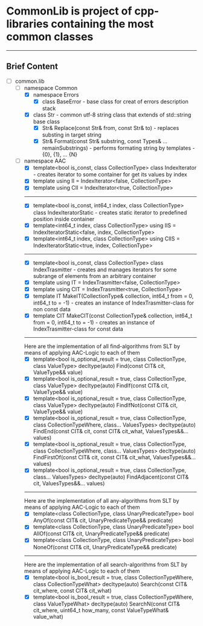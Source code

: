 # CommonLib is project of cpp-libraries containing the most common classes
***  
## Brief Content  
* [ ] common.lib  
    * [ ] namespace Common  
        * [x] namespace Errors  
            * [x] class BaseError - base class for creat of errors description stack  
        * [x] class Str - common utf-8 string class that extends of std::string base class  
            * [x] Str& Replace(const Str& from, const Str& to) - replaces substing in target string  
            * [x] Str& Format(const Str& substring, const Types& ... remainSubstrings) - performs formating string by templates - {0}, {1}, ... {N}  
    * [ ] namespace AAC  
        * [x] template<bool is_const, class CollectionType> class IndexIterator - creates iterator to some container for get its values by index  
        * [x] template<class CollectionType> using II = IndexIterator<false, CollectionType>  
        * [x] template<class CollectionType> using CII = IndexIterator<true, CollectionType>  
        ***
        * [x] template<bool is_const, int64_t index, class CollectionType> class IndexIteratorStatic - creates static iterator to predefined position inside container  
        * [x] template<int64_t index, class CollectionType> using IIS = IndexIteratorStatic<false, index, CollectionType>  
        * [x] template<int64_t index, class CollectionType> using CIIS = IndexIteratorStatic<true, index, CollectionType>  
        ***
        * [x] template<bool is_const, class CollectionType> class IndexTrasmitter - creates and manages iterators for some subrange of elements from an arbitrary container  
        * [x] template<class CollectionType> using IT = IndexTrasmitter<false, CollectionType>  
        * [x] template<class CollectionType> using CIT = IndexTrasmitter<true, CollectionType>  
        * [x] template<class CollectionType> IT<CollectionType> MakeIT(CollectionType& collection, int64_t from = 0, int64_t to = -1) - creates an instance of IndexTrasmitter-class for non const data  
        * [x] template<class CollectionType> CIT<CollectionType> MakeCIT(const CollectionType& collection, int64_t from = 0, int64_t to = -1) - creates an instance of IndexTrasmitter-class for const data  
        ***
        Here are the implementation of all find-algorithms from SLT by means of applying AAC-Logic to each of them
        * [x] template<bool is_optional_result = true, class CollectionType, class ValueType> decltype(auto) Find(const CIT<CollectionType>& cit, ValueType&& value)
        * [x] template<bool is_optional_result = true, class CollectionType, class ValueType> decltype(auto) FindIf(const CIT<CollectionType>& cit, ValueType&& value)
        * [x] template<bool is_optional_result = true, class CollectionType, class ValueType> decltype(auto) FindIfNot(const CIT<CollectionType>& cit, ValueType&& value)
        * [x] template<bool is_optional_result = true, class CollectionType, class CollectionTypeWhere, class... ValuesTypes> decltype(auto) FindEnd(const CIT<CollectionType>& cit, const CIT<CollectionTypeWhere>& cit_what, ValuesTypes&&... values)
        * [x] template<bool is_optional_result = true, class CollectionType, class CollectionTypeWhere, class... ValuesTypes> decltype(auto) FindFirstOf(const CIT<CollectionType>& cit, const CIT<CollectionTypeWhere>& cit_what, ValuesTypes&&... values)
        * [x] template<bool is_optional_result = true, class CollectionType, class... ValuesTypes> decltype(auto) FindAdjacent(const CIT<CollectionType>& cit, ValuesTypes&&... values)
        ***
        Here are the implementation of all any-algorithms from SLT by means of applying AAC-Logic to each of them
        * [x] template<class CollectionType, class UnaryPredicateType> bool AnyOf(const CIT<CollectionType>& cit, UnaryPredicateType&& predicate)
        * [x] template<class CollectionType, class UnaryPredicateType> bool AllOf(const CIT<CollectionType>& cit, UnaryPredicateType&& predicate)
        * [x] template<class CollectionType, class UnaryPredicateType> bool NoneOf(const CIT<CollectionType>& cit, UnaryPredicateType&& predicate)
        ***
        Here are the implementation of all search-algorithms from SLT by means of applying AAC-Logic to each of them
        * [x] template<bool is_bool_result = true, class CollectionTypeWhere, class CollectionTypeWhat> decltype(auto) Search(const CIT<CollectionTypeWhere>& cit_where, const CIT<CollectionTypeWhat>& cit_what)
        * [x] template<bool is_bool_result = true, class CollectionTypeWhere, class ValueTypeWhat> decltype(auto) SearchN(const CIT<CollectionTypeWhere>& cit_where, uint64_t how_many, const ValueTypeWhat& value_what)
